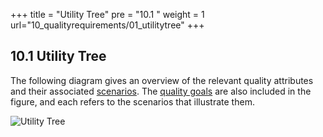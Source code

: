 +++
title = "Utility Tree"
pre = "10.1 "
weight = 1
url="10_qualityrequirements/01_utilitytree"
+++

## 10.1 Utility Tree

The following diagram gives an overview of the relevant quality attributes and their associated [scenarios](/en/10_qualityrequirements/02_qualityscenarios/).
The [quality goals](/en/01_introduction/02_qualitygoals/) are also included in the figure, and each refers to the scenarios that illustrate them.


![Utility Tree](/images/en/UtilityTree.png "Utility Tree")
